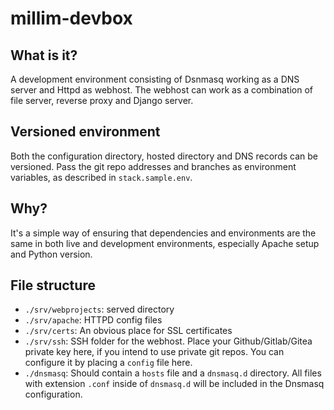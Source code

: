 # millim-devbox

## What is it?
A development environment consisting of Dsnmasq working as a DNS server 
and Httpd as webhost. The webhost can work as a combination of file server, 
reverse proxy and Django server.

## Versioned environment
Both the configuration directory, hosted directory and DNS records can be
versioned. Pass the git repo addresses and branches as environment variables,
as described in `stack.sample.env`.

## Why?
It's a simple way of ensuring that dependencies and environments are the same
in both live and development environments, especially Apache setup
and Python version.

## File structure

- `./srv/webprojects`: served directory
- `./srv/apache`: HTTPD config files
- `./srv/certs`: An obvious place for SSL certificates
- `./srv/ssh`: SSH folder for the webhost. Place your Github/Gitlab/Gitea 
  private key here, if you intend to use private git repos. You can configure it 
  by placing a `config` file here.
- `./dnsmasq`: Should contain a `hosts` file and a `dnsmasq.d` directory. All 
  files with extension `.conf` inside of `dnsmasq.d` will be included in the
  Dnsmasq configuration.
